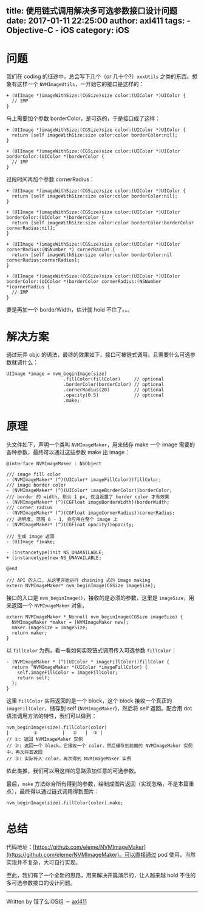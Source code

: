 title: 使用链式调用解决多可选参数接口设计问题
date: 2017-01-11 22:25:00
author: axl411
tags:
	- Objective-C
	- iOS
category: iOS
---

# 问题

我们在 coding 的征途中，总会写下几个（or 几十个?）`xxxUtils` 之类的东西。想象有这样一个 `NVMImageUtils`，一开始它的接口是这样的：

```objc
+ (UIImage *)imageWithSize:(CGSize)size color:(UIColor *)UIColor {
  // IMP
}
```

马上需要加个参数 borderColor，是可选的，于是接口成了这样：

```objc
+ (UIImage *)imageWithSize:(CGSize)size color:(UIColor *)UIColor {
  return [self imageWithSize:size color:color borderColor:nil];
}

+ (UIImage *)imageWithSize:(CGSize)size color:(UIColor *)UIColor borderColor:(UIColor *)borderColor {
  // IMP
}
```

过段时间再加个参数 cornerRadius：

```objc
+ (UIImage *)imageWithSize:(CGSize)size color:(UIColor *)UIColor {
  return [self imageWithSize:size color:color borderColor:nil];
}

+ (UIImage *)imageWithSize:(CGSize)size color:(UIColor *)UIColor borderColor:(UIColor *)borderColor {
  return [self imageWithSize:size color:color borderColor:borderColor cornerRadius:nil];
}

+ (UIImage *)imageWithSize:(CGSize)size color:(UIColor *)UIColor cornerRadius:(NSNumber *) cornerRadius {
  return [self imageWithSize:size color:color borderColor:nil cornerRadius:cornerRadius];
}

+ (UIImage *)imageWithSize:(CGSize)size color:(UIColor *)UIColor borderColor:(UIColor *)borderColor cornerRadius:(NSNumber *)cornerRadius {
  // IMP
}
```

要是再加一个 borderWidth，估计就 hold 不住了。。。


# 解决方案

通过玩弄 objc 的语法，最终的效果如下，接口可被链式调用，且需要什么可选参数就调什么：

```objc
UIImage *image = nvm_beginImage(size)
                     .fillColor(fillColor)     // optional
                     .borderColor(borderColor) // optional
                     .cornerRadius(20)         // optional
                     .opacity(0.5)             // optional
                     .make;
```

# 原理

头文件如下，声明一个类叫 `NVMImageMaker`，用来储存 make 一个 image 需要的各种参数，最终可以通过这些参数 make 出 image：

```objc
@interface NVMImageMaker : NSObject

/// image fill color
- (NVMImageMaker* (^)(UIColor* imageFillColor))fillColor;
/// image border color
- (NVMImageMaker* (^)(UIColor* imageBorderColor))borderColor;
/// border 的 width, 默认 1 px, 仅当设置了 border color 才有效果
- (NVMImageMaker* (^)(CGFloat imageBorderWidth))borderWidth;
/// corner radius
- (NVMImageMaker* (^)(CGFloat imageCornerRadius))cornerRadius;
/// 透明度, 范围 0 - 1, 会应用在整个 image 上
- (NVMImageMaker* (^)(CGFloat opacity))opacity;

/// 生成 image 返回
- (UIImage *)make;

- (instancetype)init NS_UNAVAILABLE;
+ (instancetype)new NS_UNAVAILABLE;

@end

/// API 的入口, 从这里开始进行 chaining 式的 image making
extern NVMImageMaker* nvm_beginImage(CGSize imageSize);
```

接口的入口是 `nvm_beginImage()`，接收的是必须的参数，这里是 `imageSize`，用来返回一个 `NVMImageMaker` 对象，

```objc
extern NVMImageMaker *_Nonnull nvm_beginImage(CGSize imageSize) {
  NVMImageMaker *maker = [NVMImageMaker new];
  maker.imageSize = imageSize;
  return maker;
}
```

以 `fillColor` 为例，看一看如何实现链式调用传入可选参数 `fillColor`：

```objc
- (NVMImageMaker * (^)(UIColor * imageFillColor))fillColor {
  return ^NVMImageMaker *(UIColor *imageFillColor) {
    self.imageFillColor = imageFillColor;
    return self;
  };
}
```

这里 `fillColor` 实际返回的是一个 block，这个 block 接收一个真正的 `imageFillColor`，储存到 self (`NVMImageMaker`)，然后将 self 返回。配合用 dot 语法调用方法的特性，我们可以做到：

```objc
nvm_beginImage(size).fillColor(color)
|         ①         |   ②   |  ③ |
// ①: 返回 NVMImageMaker 实例
// ②: 返回一个 block，它接收一个 color，然后储存到前面的 NVMImageMaker 实例中，再次将其返回
// ③: 实际传入 color，再次得到 NVMImageMaker 实例
```

依此类推，我们可以用这样的思路添加任意的可选参数。

最后，`make` 方法综合所有得到的参数，绘制成图片返回（实现忽略，不是本篇重点），最终得以通过链式调用得到图片：

```objc
nvm_beginImage(size).fillColor(color).make;
```

# 总结

代码地址：[https://github.com/eleme/NVMImageMaker](https://github.com/eleme/NVMImageMaker)。可以直接通过 pod 使用，当然实现并不复杂，大可自行实现。

至此，我们有了一个全新的思路，用来解决开篇演示的，让人越来越 hold 不住的多可选参数接口的设计问题。

---

Written by 饿了么iOS组 － [axl411](https://github.com/axl411)
